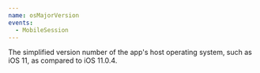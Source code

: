 ```yaml
---
name: osMajorVersion
events:
  - MobileSession
---
```


The simplified version number of the app's host operating system, such as iOS 11, as compared to iOS 11.0.4.